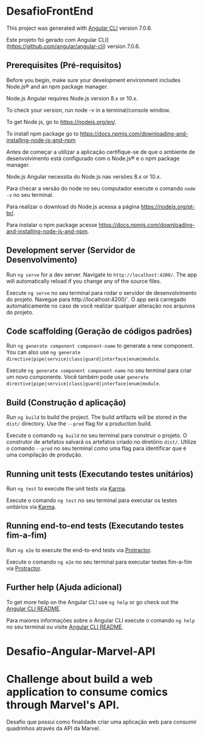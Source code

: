 # DesafioFrontEnd

This project was generated with [Angular CLI](https://github.com/angular/angular-cli) version 7.0.6.

Este projeto foi gerado com Angular CLI](https://github.com/angular/angular-cli) version 7.0.6.

## Prerequisites (Pré-requisitos)
Before you begin, make sure your development environment includes Node.js® and an npm package manager.

Node.js
Angular requires Node.js version 8.x or 10.x.

To check your version, run node -v in a terminal/console window.

To get Node.js, go to https://nodejs.org/en/.

To install npm package go to https://docs.npmjs.com/downloading-and-installing-node-js-and-npm 

Antes de começar a utilizar a aplicação certifique-se de que o ambiente de desenvolvimento está 
configurado com o Node.js® e o npm package manager.

Node.js
Angular necessita do Node.js nas versões 8.x or 10.x.

Para checar a versão do node no seu computador execute o comando `node -v` no seu terminal.

Para realizar o download do Node.js acessa a página https://nodejs.org/pt-br/.

Para instalar o npm package acesse https://docs.npmjs.com/downloading-and-installing-node-js-and-npm.


## Development server (Servidor de Desenvolvimento)

Run `ng serve` for a dev server. Navigate to `http://localhost:4200/`. The app will automatically reload if you change any of the source files.

Execute `ng serve` no seu terminal para rodar o servidor de desenvolvimento do projeto. Navegue para http://localhost:4200/`. O app será carregado automaticamente no caso de você realizar qualquer alteração
nos arquivos do projeto.

## Code scaffolding (Geração de códigos padrões)

Run `ng generate component component-name` to generate a new component. You can also use `ng generate directive|pipe|service|class|guard|interface|enum|module`.

Execute `ng generate component component-name` no seu terminal para criar um novo componente. 
Você também pode usar `generate directive|pipe|service|class|guard|interface|enum|module`.

## Build (Construção d aplicação)

Run `ng build` to build the project. The build artifacts will be stored in the `dist/` directory. Use the `--prod` flag for a production build.

Execute o comando `ng build` no seu terminal para construir o projeto. O construtor de artefatos salvará 
os artefatos criado no diretório `dist/`.
Utilize o comando `--prod` no seu terminal como uma flag para identificar que é uma compilação de produção.

## Running unit tests (Executando testes unitários)

Run `ng test` to execute the unit tests via [Karma](https://karma-runner.github.io).

Execute o comando `ng test` no seu terminal para executar os testes unitários via [Karma](https://karma-runner.github.io).

## Running end-to-end tests (Executando testes fim-a-fim)

Run `ng e2e` to execute the end-to-end tests via [Protractor](http://www.protractortest.org/).

Execute o comando `ng e2e` no seu terminal para executar testes fim-a-fim via [Protractor](http://www.protractortest.org/).

## Further help (Ajuda adicional)

To get more help on the Angular CLI use `ng help` or go check out the [Angular CLI README](https://github.com/angular/angular-cli/blob/master/README.md).

Para maiores informações sobre o Angular CLI execute o comando `ng help` no seu terminal ou visite [Angular CLI README](https://github.com/angular/angular-cli/blob/master/README.md).

# Desafio-Angular-Marvel-API
Challenge about build a web application to consume comics through Marvel's API. 
=======
Desafio que possui como finalidade criar uma aplicação web para consumir quadrinhos através 
da API da Marvel.

